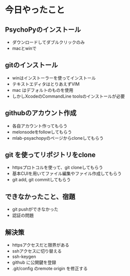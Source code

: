 # 今日やったこと

## PsychoPyのインストール

 - ダウンロードしてダブルクリックのみ
 - macとwinで

## gitのインストール
 - winはインストーラーを使ってインストール
 - テキストエディタはとりあえずVIM
 - mac はデフォルトのものを使用
 - しかしXcodeのCommandLine toolsのインストールが必要

## githubのアカウント作成
 - 各自アカウント作ってもらう
 - melonsodeをfollowしてもらう
 - mlab-psyachopyのページからcloneしてもらう

## git を使ってリポジトリをclone
 - httpsプロトコルを使って、git cloneしてもらう
 - 基本CUIを用いてファイル編集やファイル作成してもらう
 - git add, git commitしてもらう

## できなかったこと、宿題
 - git pushができなかった
 - 認証の問題

## 解決策
 - httpsアクセスだと限界がある
 - sshアクセスに切り替える
 - ssh-keygen
 - github に公開鍵を登録
 - .git/config のremote origin を修正する



